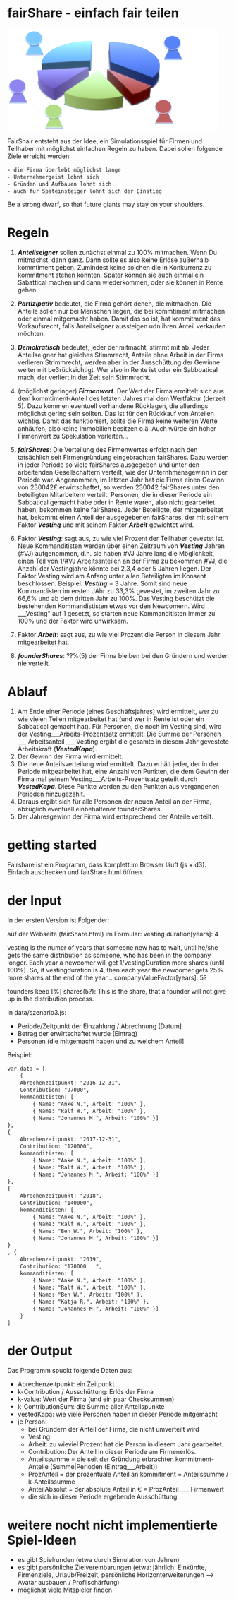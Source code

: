 # fairShare - einfach fair teilen

![](img/fairShare.png)

FairShair entsteht aus der Idee, ein Simulationsspiel für Firmen und Teilhaber mit möglichst einfachen Regeln zu haben. Dabei sollen folgende Ziele erreicht werden: 

	- die Firma überlebt möglichst lange
	- Unternehmergeist lohnt sich
	- Gründen und Aufbauen lohnt sich 
	- auch für Späteinsteiger lohnt sich der Einstieg

Be a strong dwarf, so that future giants may stay on your shoulders.

# Regeln

1. ___Anteilseigner___ sollen zunächst einmal zu 100% mitmachen. Wenn Du mitmachst, dann ganz. Dann sollte es also keine Erlöse außerhalb kommtiment geben. Zumindest keine solchen die in Konkurrenz zu kommitment stehen könnten. Später können sie auch einmal ein Sabattical machen und dann wiederkommen, oder sie können in Rente gehen.

2. ___Partizipativ___ bedeutet, die Firma gehört denen, die mitmachen. Die Anteile sollen nur bei Menschen liegen, die bei kommtiment mitmachen oder einmal mitgemacht haben. Damit das so ist, hat kommitment das Vorkaufsrecht, falls Anteilseigner aussteigen udn ihren Anteil verkaufen möchten.

3. ___Demokratisch___ bedeutet, jeder der mitmacht, stimmt mit ab. Jeder Anteilseigner hat gleiches Stimmrecht, Anteile ohne Arbeit in der Firma verlieren Strimmrecht, werden aber in der Ausschüttung der Gewinne weiter mit be3rücksichtigt. Wer also in Rente ist oder ein Sabbbatical mach, der verliert in der Zeit sein Stimmrecht.

4. (möglichst geringer) ___Firmenwert___. Der Wert der Firma ermittelt sich aus dem kommtiment-Anteil des letzten Jahres mal dem Wertfaktur (derzeit 5). Dazu kommen eventuell vorhandene Rücklagen, die allerdings möglichst gering sein sollten. Das ist für den Rückkauf von Anteilen wichtig. Damit das funktioniert, sollte die Firma keine weiteren Werte anhäufen, also keine Immobilien besitzen o.ä. Auch würde ein hoher Firmenwert zu Spekulation verleiten...

5. ___fairShares___: Die Verteilung des Firmenwertes erfolgt nach den tatsächlich seit Firmengründung eingebrachten fairShares. Dazu werden in jeder Periode so viele fairShares ausgegeben und unter den arbeitenden Gesellschaftern verteilt, wie der Unternhmensgewinn in der Periode war. Angenommen, im letzten Jahr hat die Firma einen Gewinn von 230042€ erwirtschaftet, so werden 230042 fairShares unter den beteiligten Mitarbeitern verteilt. Personen, die in dieser Periode ein Sabbatical gemacht habe oder in Rente waren, also nicht gearbeitet haben, bekommen  keine fairShares. 
Jeder Beteiligte, der mitgearbeitet hat, bekommt einen Anteil der ausgegebenen fairShares, der mit seinem Faktor ___Vesting___  und mit seinem Faktor ___Arbeit___ gewichtet wird.

6. Faktor ___Vesting___: sagt aus, zu wie viel Prozent der Teilhaber gevestet ist. Neue Kommanditisten werden über einen Zeitraum von ___Vesting___ Jahren (#VJ) aufgenommen, d.h. sie haben #VJ Jahre lang die Möglichkeit, einen Teil von 1/#VJ Arbeitsanteilen an der Firma zu bekommen #VJ, die Anzahl der Vestingjahre könnte bei 2,3,4 oder 5 Jahren liegen. Der Faktor Vesting wird am Anfang unter allen Beteiligten im Konsent beschlossen. Beispiel: ___Vesting___ = 3 Jahre. Somit sind neue Kommandisten im ersten JAhr zu 33,3% gevestet, im zweiten Jahr zu 66,6% und ab dem dritten Jahr zu 100%. Das Vesting beschützt die bestehenden Kommandististen etwas vor den Newcomern. Wird ___Vesting" auf 1 gesetzt, so starten neue Kommanditisten immer zu 100% und der Faktor wird unwirksam.

7. Faktor ___Arbeit___: sagt aus, zu wie viel Prozent die Person in diesem Jahr mitgearbeitet hat.

8. ___founderShares___: ??%(5) der Firma bleiben bei den Gründern und werden nie verteilt.


# Ablauf
1. Am Ende einer Periode (eines Geschäftsjahres) wird ermittelt, wer zu wie vielen Teilen mitgearbeitet hat (und wer in Rente ist oder ein Sabbatical gemacht hat). Für Personen, die noch im Vesting sind, wird der Vesting___Arbeits-Prozentsatz  ermittelt. Die Summe der Personen ___ Arbeitsanteil ___ Vesting ergibt die gesamte in diesem Jahr gevestete Arbeitskraft (___VestedKapa___).
2. Der Gewinn der Firma wird ermittelt.
3. Die neue Anteilsverteilung wird ermittelt. Dazu erhält jeder, der in der Periode mitgearbeitet hat, eine Anzahl von Punkten, die dem Gewinn der Firma mal seinem  Vesting___Arbeits-Prozentsatz geteilt durch ___VestedKapa___. Diese Punkte werden zu den Punkten aus vergangenen Perioden hinzugezählt.
4. Daraus ergibt sich für alle Personen der neuen Anteil an der Firma, abzüglich eventuell einbehaltener founderShares.
5. Der Jahresgewinn der Firma wird entsprechend der Anteile verteilt. 


# getting started
Fairshare ist ein Programm, dass komplett im Browser läuft (js + d3). Einfach auschecken und fairShare.html öffnen.

#  der Input

In der ersten Version ist Folgender:

auf der Webseite (fairShare.html) im Formular:
vesting duration[years]: 4

vesting is the numer of years that someone new has to wait, until he/she gets the same distribution as someone, who has been in the company longer. Each year a newcomer will get 1/vestingDuration more shares (until 100%). So, if vestingduration is 4, then each year the newcomer gets 25% more shares at the end of the year... 
companyValueFactor[years]: 5? 

founders keep [%] shares(5?): 
This is the share, that a founder will not give up in the distribution process. 



In data/szenario3.js:
- Periode/Zeitpunkt der Einzahlung / Abrechnung [Datum]
- Betrag der erwirtschaftet wurde (Eintrag)
- Personen (die mitgemacht haben und zu welchem Anteil]
	
Beispiel:

	var data = [
		{
		Abrechenzeitpunkt: "2016-12-31",
		Contribution: "97000",
		kommanditisten: [
			{ Name: "Anke N.", Arbeit: "100%" },
			{ Name: "Ralf W.", Arbeit: "100%" },
			{ Name: "Johannes M.", Arbeit: "100%" }]
	},
	{
		Abrechenzeitpunkt: "2017-12-31",
		Contribution: "120000",
		kommanditisten: [
			{ Name: "Anke N.", Arbeit: "100%" },
			{ Name: "Ralf W.", Arbeit: "100%" },
			{ Name: "Johannes M.", Arbeit: "100%" }]
	},
	{
		Abrechenzeitpunkt: "2018",
		Contribution: "140000",
		kommanditisten: [
			{ Name: "Anke N.", Arbeit: "100%" },
			{ Name: "Ralf W.", Arbeit: "100%" },
			{ Name: "Ben W.", Arbeit: "100%" },
			{ Name: "Johannes M.", Arbeit: "100%" }]
	}
	, {
		Abrechenzeitpunkt: "2019",
		Contribution: "170000	",
		kommanditisten: [
			{ Name: "Anke N.", Arbeit: "100%" },
			{ Name: "Ralf W.", Arbeit: "100%" },
			{ Name: "Ben W.", Arbeit: "100%" },
			{ Name: "Katja R.", Arbeit: "100%" },
			{ Name: "Johannes M.", Arbeit: "100%" }]
		}
	]

	
#  der Output
Das Programm spuckt folgende Daten aus:

- Abrechenzeitpunkt: ein Zeitpunkt	
- k-Contribution / Ausschüttung: Erlös der Firma
- k-value: Wert der Firma (und ein paar Checksummen)
- k-ContributionSum: die Summe aller Anteilspunkte
- vestedKapa: wie viele Personen haben in dieser Periode mitgemacht
-  je Person:
	- bei Gründern der Anteil der Firma, die nicht umverteilt wird
	- Vesting: 
	- Arbeit: zu wieviel Prozent hat die Person in diesem Jahr gearbeitet.
	- Contribution: Der Anteil in dieser Periode am Firmenerlös.
	-  Anteilssumme = die seit der Gründung erbrachten kommitment-Anteile (Summe|Perioden (Eintrag___Arbeit))
	-  ProzAnteil = der prozentuale Anteil an kommitment = Anteilssumme / k-Anteilssumme
	-  AnteilAbsolut = der absolute Anteil in € =  ProzAnteil ___ Firmenwert
	- die sich in dieser Periode ergebende Ausschüttung

	
# weitere nocht nicht implementierte Spiel-Ideen
- es gibt Spielrunden (etwa durch Simulation von Jahren)
- es gibt persönliche Zielvereinbarungen (etwa: jährlich: Einkünfte, Firmenziele, Urlaub/Freizeit, persönliche Horizonterweiterungen --> Avatar ausbauen / Profilschärfung)
- möglichst viele Mitspieler finden
